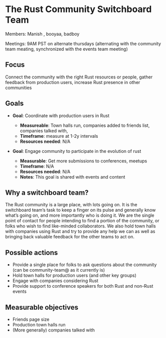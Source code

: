 # The Rust Community Switchboard Team

Members: Manish , booyaa, badboy

Meetings: 9AM PST on alternate thursdays (alternating with the community team meating, synchronized with the events team meeting)

## Focus

Connect the community with the right Rust resources or people, gather feedback from production users, increase Rust presence in other communities


## Goals

- **Goal**: Coordinate with production users in Rust
  - **Measureable**: Town halls run, companies added to friends list, companies talked with, 
  - **Timeframe**: measure at 1-2y intervals
  - **Resources needed**: N/A

 - **Goal**: Engage community to participate in the evolution of rust
   - **Measurable**: Get more submissions to conferences, meetups
   - **Timeframe**: N/A
   - **Resources needed**: N/A
   - **Notes**: This goal is shared with events and content


## Why a switchboard team?

The Rust community is a large place, with lots going on. It is the
switchboard team’s task to keep a finger on its pulse and generally know what’s going on, and more
importantly who is doing it. We are the single point of contact for people intending to find a
portion of the community, or folks who wish to find like-minded collaborators. We also hold town
halls with companies using Rust and try to provide any help we can as well as bringing back valuable
feedback for the other teams to act on.


## Possible actions

 - Provide a single place for folks to ask questions about the community (can be community-team@ as it currently is)
 - Hold town halls for production users (and other key groups)
 - Engage with companies considering Rust
 - Provide support to conference speakers for both Rust and non-Rust events

## Measurable objectives

 - Friends page size
 - Production town halls run
 - (More generally) companies talked with
